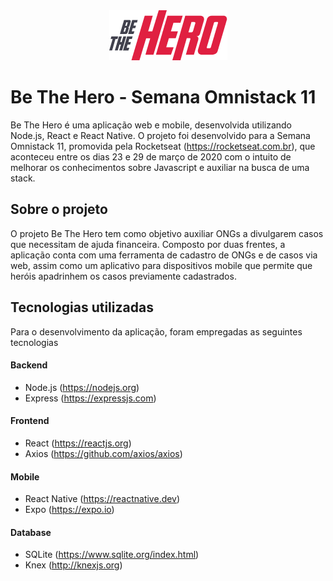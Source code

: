 <div style="text-align:center"><img src="www/semanaomnistack11/aulas/mobile/src/assets/logo@2x.png" /></div>

# Be The Hero - Semana Omnistack 11	
Be The Hero é uma aplicação web e mobile, desenvolvida utilizando Node.js, React e React Native. O projeto foi desenvolvido para a Semana Omnistack 11, promovida pela Rocketseat (https://rocketseat.com.br), que aconteceu entre os dias 23 e 29 de março de 2020 com o intuito de melhorar os conhecimentos sobre Javascript e auxiliar na busca de uma stack.

## Sobre o projeto
O projeto Be The Hero tem como objetivo auxiliar 
ONGs a divulgarem casos que necessitam de ajuda financeira. Composto por duas frentes, a aplicação conta com uma ferramenta de cadastro de ONGs e de casos via web, assim como um aplicativo para dispositivos mobile que permite que heróis apadrinhem os casos previamente cadastrados. 


## Tecnologias utilizadas

Para o desenvolvimento da aplicação, foram empregadas as seguintes tecnologias

#### Backend
* Node.js (https://nodejs.org)
* Express (https://expressjs.com)

#### Frontend
* React (https://reactjs.org)
* Axios (https://github.com/axios/axios)

#### Mobile
* React Native (https://reactnative.dev)
* Expo (https://expo.io)

#### Database
* SQLite (https://www.sqlite.org/index.html)
* Knex (http://knexjs.org)
